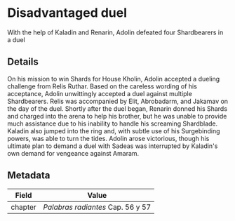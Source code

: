 # Disadvantaged duel
With the help of Kaladin and Renarin, Adolin defeated four Shardbearers in a duel

## Details
On his mission to win Shards for House Kholin, Adolin accepted a dueling challenge from Relis Ruthar. Based on the careless wording of his acceptance, Adolin unwittingly accepted a duel against multiple Shardbearers. Relis was accompanied by Elit, Abrobadarm, and Jakamav on the day of the duel. Shortly after the duel began, Renarin donned his Shards and charged into the arena to help his brother, but he was unable to provide much assistance due to his inability to handle his screaming Shardblade. Kaladin also jumped into the ring and, with subtle use of his Surgebinding powers, was able to turn the tides. Adolin arose victorious, though his ultimate plan to demand a duel with Sadeas was interrupted by Kaladin's own demand for vengeance against Amaram.

## Metadata
| Field | Value |
| ----- | ----- |
| chapter | *Palabras radiantes* Cap. 56 y 57 |
